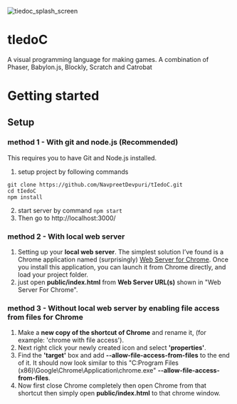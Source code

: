 ![tiedoc_splash_screen](https://raw.githubusercontent.com/NavpreetDevpuri/tIedoC/master/public/data/logo/tiedoc_logo_landscape_splash_screen.gif)
# tIedoC
A visual programming language for making games. A combination of Phaser, Babylon.js, Blockly, Scratch and Catrobat

# Getting started
## Setup 
### method 1 - With git and node.js (Recommended) 
This requires you to have Git and Node.js installed.
1) setup project by following commands
```console
git clone https://github.com/NavpreetDevpuri/tIedoC.git
cd tIedoC
npm install
```
2) start server by command `npm start` 
3) Then go to http://localhost:3000/ 

### method 2 - With local web server 
1) Setting up your <b>local web server</b>. The simplest solution I’ve found is a Chrome application named (surprisingly) [ Web Server for Chrome](https://chrome.google.com/webstore/detail/web-server-for-chrome/ofhbbkphhbklhfoeikjpcbhemlocgigb?hl=en). Once you install this application, you can launch it from Chrome directly, and load your
project folder.
2) just open <b>public/index.html</b> from <b>Web Server URL(s)</b> shown in "Web Server For Chrome".

### method 3 - Without local web server by enabling file access from files for Chrome
1.  Make a <b>new copy of the shortcut of Chrome</b> and rename it, (for example: 'chrome with file access').
2.  Next right click your newly created icon and select <b>'properties'</b>.
3.  Find the <b>'target'</b> box and add <b>--allow-file-access-from-files</b> to the end of it.  It should now look similar to this  "C:Program Files (x86)\Google\Chrome\Application\chrome.exe" <b>--allow-file-access-from-files</b>.
4. Now first close Chrome completely then open Chrome from that shortcut then simply open <b>public/index.html</b> to that chrome window.
